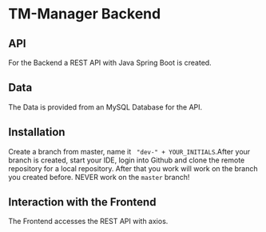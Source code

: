# TM-Manager Backend
## API
For the Backend a REST API with Java Spring Boot is created.
## Data
The Data is provided from an MySQL Database for the API.
## Installation
Create a branch from master, name it ` "dev-" + YOUR_INITIALS`.After your branch is created, start your IDE, login into Github and clone the remote repository for a local repository. After that you work
will work on the branch you created before. NEVER work on the `master` branch!
## Interaction with the Frontend
The Frontend accesses the REST API with axios.
